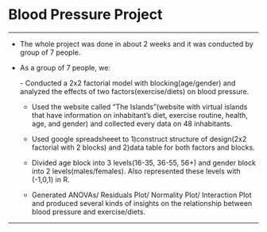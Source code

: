 # Blood Pressure Project

***

- <p> The whole project was done in about 2 weeks and it was conducted by group of 7 people. </p>

- As a group of 7 people, we:
   <p>
   - Conducted a 2x2 factorial model with blocking(age/gender) and analyzed the effects of two factors(exercise/diets) on blood pressure. <br/>

   - Used the website called “The Islands”(website with virtual islands that have information on inhabitant’s diet, exercise routine, health, age, and gender)      and collected every data on 48 inhabitants. <br/>

   - Used google spreadsheeet to 1)construct structure of design(2x2 factorial with 2 blocks) and 2)data table for both factors and blocks. <br/>

   - Divided age block into 3 levels(16-35, 36-55, 56+) and gender block into 2 levels(males/females). Also represented these levels with (-1,0,1) in R. <br/>

   - Generated ANOVAs/ Residuals Plot/ Normality Plot/ Interaction Plot and produced several kinds of insights on the relationship between blood pressure and exercise/diets. </p>

***

